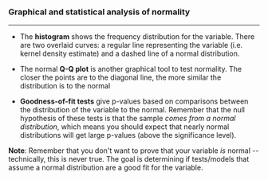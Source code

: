 ### Graphical and statistical analysis of normality

* * *

- The **histogram** shows the frequency distribution for the variable. There are
  two overlaid curves: a regular line representing the variable (i.e. kernel
  density estimate) and a dashed line of a normal distribution.
  
- The normal **Q-Q plot** is another graphical tool to test normality. The
  closer the points are to the diagonal line, the more similar the distribution
  is to the normal

- **Goodness-of-fit tests** give p-values based on comparisons between the
  distribution of the variable to the normal. Remember that the null hypothesis
  of these tests is that the sample _comes from a normal distribution_, which
  means you should expect that nearly normal distributions will get large 
  p-values (above the significance level).

**Note**: Remember that you don't want to prove that your variable _is_ normal
-- technically, this is never true. The goal is determining if tests/models that
assume a normal distribution are a good fit for the variable.